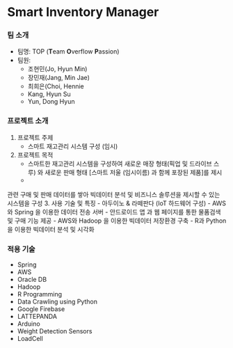 # Smart Inventory Manager

### 팀 소개
- 팀명: TOP (**T**eam **O**verflow **P**assion)
- 팀원:
	- 조현민(Jo, Hyun Min)
	- 장민재(Jang, Min Jae)
	- 최희은(Choi, Hennie
	- Kang, Hyun Su
	- Yun, Dong Hyun
  

### 프로젝트 소개
1. 프로젝트 주제 
	- 스마트 재고관리 시스템 구성 (임시) 
2. 프로젝트 목적
	- 스마트한 재고관리 시스템을 구성하여 새로운 매장 형태(픽업 및 드라이브 스루) 와 새로운 판매 형태 [스마트 저울 (임시이름) 과 함께 포장된 제품]를 제시
	- 
관련 구매 및 판매 데이터를 쌓아 빅데이터 분석 및 비즈니스 솔루션을 제시할 수 있는 시스템을 구성
3. 사용 기술 및 특징
	- 아두이노 & 라떼판다 (IoT 하드웨어 구성)
	- AWS 와 Spring 을 이용한 데이터 전송 서버
	- 안드로이드 앱 과 웹 페이지를 통한 물품검색 및 구매 기능 제공
	- AWS와 Hadoop 을 이용한 빅데이터 저장환경 구축
	- R과 Python 을 이용한 빅데이터 분석 및 시각화


### 적용 기술
- Spring
- AWS
- Oracle DB
- Hadoop
- R Programming
- Data Crawling using Python
- Google Firebase
- LATTEPANDA
- Arduino
- Weight Detection Sensors
- LoadCell

